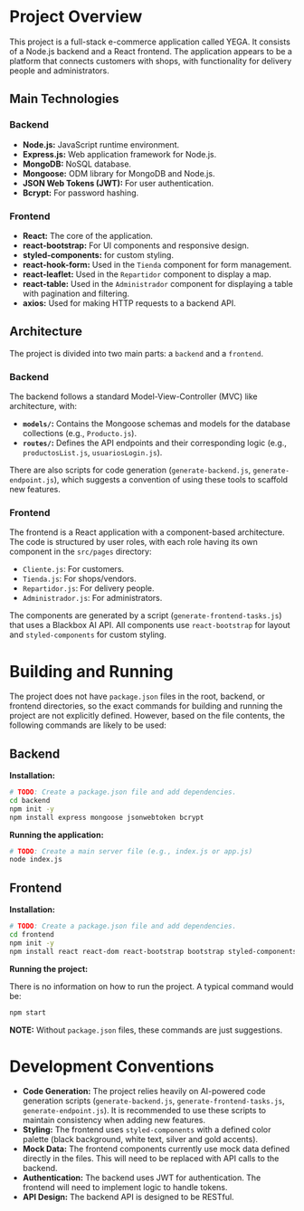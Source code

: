 # Project Overview

This project is a full-stack e-commerce application called YEGA. It consists of a Node.js backend and a React frontend. The application appears to be a platform that connects customers with shops, with functionality for delivery people and administrators.

## Main Technologies

### Backend

*   **Node.js:** JavaScript runtime environment.
*   **Express.js:** Web application framework for Node.js.
*   **MongoDB:** NoSQL database.
*   **Mongoose:** ODM library for MongoDB and Node.js.
*   **JSON Web Tokens (JWT):** For user authentication.
*   **Bcrypt:** For password hashing.

### Frontend

*   **React:** The core of the application.
*   **react-bootstrap:** For UI components and responsive design.
*   **styled-components:** for custom styling.
*   **react-hook-form:** Used in the `Tienda` component for form management.
*   **react-leaflet:** Used in the `Repartidor` component to display a map.
*   **react-table:** Used in the `Administrador` component for displaying a table with pagination and filtering.
*   **axios:** Used for making HTTP requests to a backend API.

## Architecture

The project is divided into two main parts: a `backend` and a `frontend`.

### Backend

The backend follows a standard Model-View-Controller (MVC) like architecture, with:

*   **`models/`:** Contains the Mongoose schemas and models for the database collections (e.g., `Producto.js`).
*   **`routes/`:** Defines the API endpoints and their corresponding logic (e.g., `productosList.js`, `usuariosLogin.js`).

There are also scripts for code generation (`generate-backend.js`, `generate-endpoint.js`), which suggests a convention of using these tools to scaffold new features.

### Frontend

The frontend is a React application with a component-based architecture. The code is structured by user roles, with each role having its own component in the `src/pages` directory:

*   `Cliente.js`: For customers.
*   `Tienda.js`: For shops/vendors.
*   `Repartidor.js`: For delivery people.
*   `Administrador.js`: For administrators.

The components are generated by a script (`generate-frontend-tasks.js`) that uses a Blackbox AI API. All components use `react-bootstrap` for layout and `styled-components` for custom styling.

# Building and Running

The project does not have `package.json` files in the root, backend, or frontend directories, so the exact commands for building and running the project are not explicitly defined. However, based on the file contents, the following commands are likely to be used:

## Backend

**Installation:**

```bash
# TODO: Create a package.json file and add dependencies.
cd backend
npm init -y
npm install express mongoose jsonwebtoken bcrypt
```

**Running the application:**

```bash
# TODO: Create a main server file (e.g., index.js or app.js)
node index.js
```

## Frontend

**Installation:**

```bash
# TODO: Create a package.json file and add dependencies.
cd frontend
npm init -y
npm install react react-dom react-bootstrap bootstrap styled-components react-hook-form react-leaflet leaflet react-table axios
```

**Running the project:**

There is no information on how to run the project. A typical command would be:

```bash
npm start
```

**NOTE:** Without `package.json` files, these commands are just suggestions.

# Development Conventions

*   **Code Generation:** The project relies heavily on AI-powered code generation scripts (`generate-backend.js`, `generate-frontend-tasks.js`, `generate-endpoint.js`). It is recommended to use these scripts to maintain consistency when adding new features.
*   **Styling:** The frontend uses `styled-components` with a defined color palette (black background, white text, silver and gold accents).
*   **Mock Data:** The frontend components currently use mock data defined directly in the files. This will need to be replaced with API calls to the backend.
*   **Authentication:** The backend uses JWT for authentication. The frontend will need to implement logic to handle tokens.
*   **API Design:** The backend API is designed to be RESTful.

